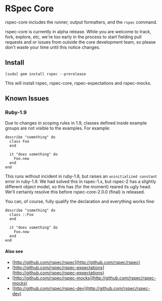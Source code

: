 # RSpec Core

rspec-core includes the runner, output formatters, and the `rspec` command.

rspec-core is currently in alpha release. While you are welcome to track, fork,
explore, etc, we're too early in the process to start fielding pull requests
and or issues from outside the core development team, so please don't waste
your time until this notice changes.

## Install

    [sudo] gem install rspec --prerelease

This will install rspec, rspec-core, rspec-expectations and rspec-mocks.

## Known Issues

### Ruby-1.9

Due to changes in scoping rules in 1.9, classes defined inside example groups
are not visible to the examples. For example:

    describe "something" do
      class Foo
      end

      it "does something" do
        Foo.new
      end
    end

This runs without incident in ruby-1.8, but raises an `uninitialized constant`
error in ruby-1.9. We had solved this in rspec-1.x, but rspec-2 has a slightly
different object model, so this has (for the moment) reared its ugly head. We'll
certainly resolve this before rspec-core-2.0.0 (final) is released. 

You can, of course, fully qualify the declaration and everything works fine:

    describe "something" do
      class ::Foo
      end

      it "does something" do
        Foo.new
      end
    end

#### Also see

* [http://github.com/rspec/rspec](http://github.com/rspec/rspec)
* [http://github.com/rspec/rspec-expectations](http://github.com/rspec/rspec-expectations)
* [http://github.com/rspec/rspec-mocks](http://github.com/rspec/rspec-mocks)
* [http://github.com/rspec/rspec-dev](http://github.com/rspec/rspec-dev)

